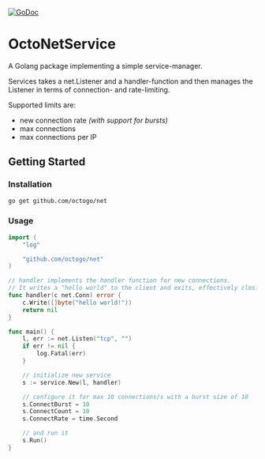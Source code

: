 [![GoDoc](https://godoc.org/github.com/octogo/net/service?status.svg)](https://godoc.org/github.com/octogo/net/service)

# OctoNetService

A Golang package implementing a simple service-manager.

Services takes a net.Listener and a handler-function and then manages
the Listener in terms of connection- and rate-limiting.

Supported limits are:

- new connection rate *(with support for bursts)*
- max connections
- max connections per IP

## Getting Started

### Installation

```bash
go get github.com/octogo/net
```

### Usage

```go
import (
    "log"

    "github.com/octogo/net"
)

// handler implements the handler function for new connections.
// It writes a "hello world" to the client and exits, effectively closing the connection.
func handler(c net.Conn) error {
    c.Write([]byte("hello world!"))
    return nil
}

func main() {
    l, err := net.Listen("tcp", "")
    if err != nil {
        log.Fatal(err)
    }

    // initialize new service
    s := service.New(l, handler)

    // configure it for max 10 connections/s with a burst size of 10
    s.ConnectBurst = 10
    s.ConnectCount = 10
    s.ConnectRate = time.Second

    // and run it
    s.Run()
}
```